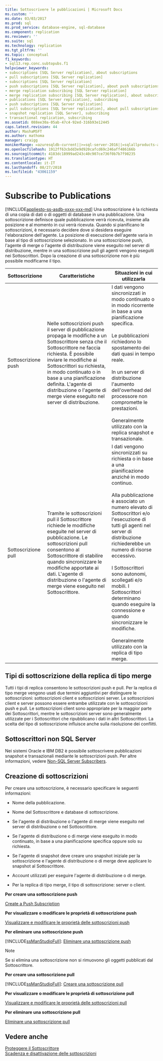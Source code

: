 ```yaml
---
title: Sottoscrivere le pubblicazioni | Microsoft Docs
ms.custom: ''
ms.date: 03/03/2017
ms.prod: sql
ms.prod_service: database-engine, sql-database
ms.component: replication
ms.reviewer: ''
ms.suite: sql
ms.technology: replication
ms.tgt_pltfrm: ''
ms.topic: conceptual
f1_keywords:
- sql13.rep.conc.subtopubs.f1
helpviewer_keywords:
- subscriptions [SQL Server replication], about subscriptions
- pull subscriptions [SQL Server replication]
- subscriptions [SQL Server replication]
- push subscriptions [SQL Server replication], about push subscriptions
- merge replication subscribing [SQL Server replication]
- merge replication subscribing [SQL Server replication], about subscribing
- publications [SQL Server replication], subscribing
- push subscriptions [SQL Server replication]
- pull subscriptions [SQL Server replication], about pull subscriptions
- snapshot replication [SQL Server], subscribing
- transactional replication, subscribing
ms.assetid: 088ee30a-05ab-47c4-92ed-316b93e12445
caps.latest.revision: 44
author: MashaMSFT
ms.author: mathoma
manager: craigg
monikerRange: =azuresqldb-current||>=sql-server-2016||=sqlallproducts-allversions||>=sql-server-linux-2017||=azuresqldb-mi-current
ms.openlocfilehash: 1912ff63cbdd3e9d920cafcd69c246aff486166b
ms.sourcegitcommit: 4183dc18999ad243c40c907ce736f0b7b7f98235
ms.translationtype: HT
ms.contentlocale: it-IT
ms.lasthandoff: 08/27/2018
ms.locfileid: "43061159"
---
```

# <a name="subscribe-to-publications"></a>Subscribe to Publications
[!INCLUDE[appliesto-ss-asdb-xxxx-xxx-md](../../includes/appliesto-ss-asdb-xxxx-xxx-md.md)]
  Una sottoscrizione è la richiesta di una copia di dati o di oggetti di database in una pubblicazione. Una sottoscrizione definisce quale pubblicazione verrà ricevuta, insieme alla posizione e al momento in cui verrà ricevuta. Quando si pianificano le sottoscrizioni, è necessario decidere dove si desidera eseguire l'elaborazione dell'agente. La posizione di esecuzione dell'agente varia in base al tipo di sottoscrizione selezionato. In una sottoscrizione push, l'agente di merge o l'agente di distribuzione viene eseguito nel server di distribuzione, mentre in una sottoscrizione pull gli agenti vengono eseguiti nei Sottoscrittori. Dopo la creazione di una sottoscrizione non è più possibile modificarne il tipo.  
  
|Sottoscrizione|Caratteristiche|Situazioni in cui utilizzarla|  
|------------------|---------------------|--------------|  
|Sottoscrizione push|Nelle sottoscrizioni push il server di pubblicazione propaga le modifiche a un Sottoscrittore senza che il Sottoscrittore ne faccia richiesta. È possibile inviare le modifiche ai Sottoscrittori su richiesta, in modo continuato o in base a una pianificazione definita. L'agente di distribuzione o l'agente di merge viene eseguito nel server di distribuzione.|I dati vengono sincronizzati in modo continuato o in modo ricorrente in base a una pianificazione specifica.<br /><br /> Le pubblicazioni richiedono lo spostamento dei dati quasi in tempo reale.<br /><br /> In un server di distribuzione l'aumento dell'overhead del processore non compromette le prestazioni.<br /><br /> Generalmente utilizzato con la replica snapshot e transazionale.|  
|Sottoscrizione pull|Tramite le sottoscrizioni pull il Sottoscrittore richiede le modifiche eseguite nel server di pubblicazione. Le sottoscrizioni pull consentono al Sottoscrittore di stabilire quando sincronizzare le modifiche apportate ai dati. L'agente di distribuzione o l'agente di merge viene eseguito nel Sottoscrittore.|I dati vengono sincronizzati su richiesta o in base a una pianificazione anziché in modo continuo.<br /><br /> Alla pubblicazione è associato un numero elevato di Sottoscrittori e/o l'esecuzione di tutti gli agenti nel server di distribuzione richiederebbe un numero di risorse eccessivo.<br /><br /> I Sottoscrittori sono autonomi, scollegati e/o mobili. I Sottoscrittori determinano quando eseguire la connessione e quando sincronizzare le modifiche.<br /><br /> Generalmente utilizzato con la replica di tipo merge.|  
  
## <a name="merge-replication-subscription-types"></a>Tipi di sottoscrizione della replica di tipo merge  
 Tutti i tipi di replica consentono le sottoscrizioni push e pull. Per la replica di tipo merge vengono usati due termini aggiuntivi per distinguere le sottoscrizioni: sottoscrizioni client e sottoscrizioni server. Le sottoscrizioni client e server possono essere entrambe utilizzate con le sottoscrizioni push e pull. Le sottoscrizioni client sono appropriate per la maggior parte dei Sottoscrittori, mentre le sottoscrizioni server sono generalmente utilizzate per i Sottoscrittori che ripubblicano i dati in altri Sottoscrittori. La scelta del tipo di sottoscrizione influisce anche sulla risoluzione dei conflitti.  
  
## <a name="non-sql-server-subscribers"></a>Sottoscrittori non SQL Server  
 Nei sistemi Oracle e IBM DB2 è possibile sottoscrivere pubblicazioni snapshot e transazionali mediante le sottoscrizioni push. Per altre informazioni, vedere [Non-SQL Server Subscribers](../../relational-databases/replication/non-sql/non-sql-server-subscribers.md).  
  
## <a name="creating-subscriptions"></a>Creazione di sottoscrizioni  
 Per creare una sottoscrizione, è necessario specificare le seguenti informazioni:  
  
-   Nome della pubblicazione.  
  
-   Nome del Sottoscrittore e database di sottoscrizione.  
  
-   Se l'agente di distribuzione o l'agente di merge viene eseguito nel server di distribuzione o nel Sottoscrittore.  
  
-   Se l'agente di distribuzione o di merge viene eseguito in modo continuato, in base a una pianificazione specifica oppure solo su richiesta.  
  
-   Se l'agente di snapshot deve creare uno snapshot iniziale per la sottoscrizione e l'agente di distribuzione o di merge deve applicare lo snapshot al Sottoscrittore.  
  
-   Account utilizzati per eseguire l'agente di distribuzione o di merge.  
  
-   Per la replica di tipo merge, il tipo di sottoscrizione: server o client.  
  
 **Per creare una sottoscrizione push**  
  
 [Create a Push Subscription](../../relational-databases/replication/create-a-push-subscription.md)  
  
 **Per visualizzare o modificare le proprietà di sottoscrizione push**  
  
 [Visualizzare e modificare le proprietà delle sottoscrizioni push](../../relational-databases/replication/view-and-modify-push-subscription-properties.md)  
  
 **Per eliminare una sottoscrizione push**  
  
 [!INCLUDE[ssManStudioFull](../../includes/ssmanstudiofull-md.md)]: [Eliminare una sottoscrizione push](../../relational-databases/replication/delete-a-push-subscription.md)  
  
> [!NOTE]  
>  Se si elimina una sottoscrizione non si rimuovono gli oggetti pubblicati dal Sottoscrittore.  
  
 **Per creare una sottoscrizione pull**  
  
 [!INCLUDE[ssManStudioFull](../../includes/ssmanstudiofull-md.md)]: [Creare una sottoscrizione pull](../../relational-databases/replication/create-a-pull-subscription.md)  
  
 **Per visualizzare o modificare le proprietà di sottoscrizione pull**  
  
 [Visualizzare e modificare le proprietà delle sottoscrizioni pull](../../relational-databases/replication/view-and-modify-pull-subscription-properties.md)  
  
 **Per eliminare una sottoscrizione pull**  
  
 [Eliminare una sottoscrizione pull](../../relational-databases/replication/delete-a-pull-subscription.md)  
  
## <a name="see-also"></a>Vedere anche  
 [Proteggere il Sottoscrittore](../../relational-databases/replication/security/secure-the-subscriber.md)   
 [Scadenza e disattivazione delle sottoscrizioni](../../relational-databases/replication/subscription-expiration-and-deactivation.md)  
  
  
